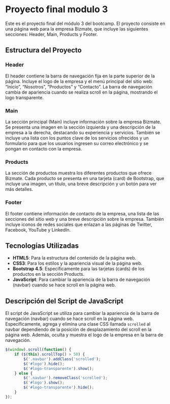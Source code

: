 # Proyecto final modulo 3

Este es el proyecto final del módulo 3 del bootcamp. El proyecto consiste en una página web para la empresa Bizmate, que incluye las siguientes secciones: Header, Main, Products y Footer.

## Estructura del Proyecto

### Header

El header contiene la barra de navegación fija en la parte superior de la página. Incluye el logo de la empresa y el menú principal del sitio web: “Inicio”, “Nosotros”, “Productos” y “Contacto”. La barra de navegación cambia de apariencia cuando se realiza scroll en la página, mostrando el logo transparente.

### Main

La sección principal (Main) incluye información sobre la empresa Bizmate. Se presenta una imagen en la sección izquierda y una descripción de la empresa a la derecha, destacando su experiencia y servicios. También se incluye una lista con los puntos clave de los servicios ofrecidos y un formulario para que los usuarios ingresen su correo electrónico y se pongan en contacto con la empresa.

### Products

La sección de productos muestra los diferentes productos que ofrece Bizmate. Cada producto se presenta en una tarjeta (card) de Bootstrap, que incluye una imagen, un título, una breve descripción y un botón para ver más detalles. 

### Footer

El footer contiene información de contacto de la empresa, una lista de las secciones del sitio web y una breve descripción sobre la empresa. También incluye iconos de redes sociales que enlazan a las páginas de Twitter, Facebook, YouTube y LinkedIn.

## Tecnologías Utilizadas

- **HTML5**: Para la estructura del contenido de la página web.
- **CSS3**: Para los estilos y la apariencia visual de la página web.
- **Bootstrap 4.5**: Específicamente para las tarjetas (cards) de los productos en la sección Products.
- **JavaScript**: Para cambiar la apariencia de la barra de navegación (navbar) cuando se hace scroll en la página web.

## Descripción del Script de JavaScript

El script de JavaScript se utiliza para cambiar la apariencia de la barra de navegación (navbar) cuando se hace scroll en la página web. Específicamente, agrega y elimina una clase CSS llamada `scrolled` al navbar dependiendo de la posición de desplazamiento del scroll en la página web. Además, oculta y muestra el logo de la empresa en la barra de navegación.

```javascript
$(window).scroll(function() {
    if ($(this).scrollTop() > 50) {
        $('.navbar').addClass('scrolled');
        $('#logo').hide();
        $('#logo-transparente').show();
    } else {
        $('.navbar').removeClass('scrolled');
        $('#logo').show();
        $('#logo-transparente').hide();
    }
});
